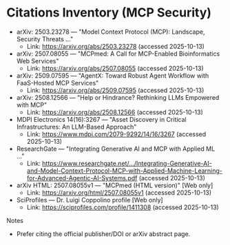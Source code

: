 # Citations Inventory (MCP Security)

- arXiv: 2503.23278 — "Model Context Protocol (MCP): Landscape, Security Threats ..."
  - Link: https://arxiv.org/abs/2503.23278 (accessed 2025-10-13)
- arXiv: 2507.08055 — "MCPmed: A Call for MCP-Enabled Bioinformatics Web Services"
  - Link: https://arxiv.org/abs/2507.08055 (accessed 2025-10-13)
- arXiv: 2509.07595 — "AgentX: Toward Robust Agent Workflow with FaaS-Hosted MCP Services"
  - Link: https://arxiv.org/abs/2509.07595 (accessed 2025-10-13)
- arXiv: 2508.12566 — "Help or Hindrance? Rethinking LLMs Empowered with MCP"
  - Link: https://arxiv.org/abs/2508.12566 (accessed 2025-10-13)
- MDPI Electronics 14(16):3267 — "Asset Discovery in Critical Infrastructures: An LLM-Based Approach"
  - Link: https://www.mdpi.com/2079-9292/14/16/3267 (accessed 2025-10-13)
- ResearchGate — "Integrating Generative AI and MCP with Applied ML ..."
  - Link: https://www.researchgate.net/.../Integrating-Generative-AI-and-Model-Context-Protocol-MCP-with-Applied-Machine-Learning-for-Advanced-Agentic-AI-Systems.pdf (accessed 2025-10-13)
- arXiv HTML: 2507.08055v1 — "MCPmed (HTML version)" [Web only]
  - Link: https://arxiv.org/html/2507.08055v1 (accessed 2025-10-13)
- SciProfiles — Dr. Luigi Coppolino profile [Web only]
  - Link: https://sciprofiles.com/profile/1411308 (accessed 2025-10-13)

Notes
- Prefer citing the official publisher/DOI or arXiv abstract page.
